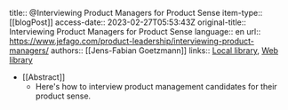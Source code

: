 title:: @Interviewing Product Managers for Product Sense
item-type:: [[blogPost]]
access-date:: 2023-02-27T05:53:43Z
original-title:: Interviewing Product Managers for Product Sense
language:: en
url:: https://www.jefago.com/product-leadership/interviewing-product-managers/
authors:: [[Jens-Fabian Goetzmann]]
links:: [Local library](zotero://select/library/items/FJYMCZSD), [Web library](https://www.zotero.org/users/6520516/items/FJYMCZSD)

- [[Abstract]]
	- Here's how to interview product management candidates for their product sense.